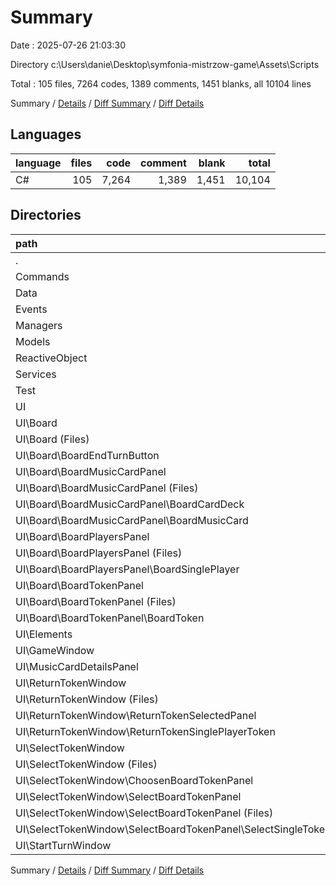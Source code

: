 # Summary

Date : 2025-07-26 21:03:30

Directory c:\\Users\\danie\\Desktop\\symfonia-mistrzow-game\\Assets\\Scripts

Total : 105 files,  7264 codes, 1389 comments, 1451 blanks, all 10104 lines

Summary / [Details](details.md) / [Diff Summary](diff.md) / [Diff Details](diff-details.md)

## Languages
| language | files | code | comment | blank | total |
| :--- | ---: | ---: | ---: | ---: | ---: |
| C# | 105 | 7,264 | 1,389 | 1,451 | 10,104 |

## Directories
| path | files | code | comment | blank | total |
| :--- | ---: | ---: | ---: | ---: | ---: |
| . | 105 | 7,264 | 1,389 | 1,451 | 10,104 |
| Commands | 9 | 1,054 | 834 | 232 | 2,120 |
| Data | 6 | 222 | 9 | 28 | 259 |
| Events | 4 | 458 | 277 | 96 | 831 |
| Managers | 1 | 49 | 12 | 12 | 73 |
| Models | 11 | 1,198 | 29 | 245 | 1,472 |
| ReactiveObject | 3 | 175 | 41 | 29 | 245 |
| Services | 2 | 150 | 8 | 37 | 195 |
| Test | 1 | 34 | 0 | 5 | 39 |
| UI | 68 | 3,924 | 179 | 767 | 4,870 |
| UI\\Board | 33 | 1,529 | 66 | 325 | 1,920 |
| UI\\Board (Files) | 3 | 92 | 1 | 15 | 108 |
| UI\\Board\\BoardEndTurnButton | 3 | 108 | 0 | 25 | 133 |
| UI\\Board\\BoardMusicCardPanel | 13 | 606 | 48 | 129 | 783 |
| UI\\Board\\BoardMusicCardPanel (Files) | 3 | 136 | 7 | 32 | 175 |
| UI\\Board\\BoardMusicCardPanel\\BoardCardDeck | 4 | 45 | 0 | 11 | 56 |
| UI\\Board\\BoardMusicCardPanel\\BoardMusicCard | 6 | 425 | 41 | 86 | 552 |
| UI\\Board\\BoardPlayersPanel | 6 | 215 | 0 | 42 | 257 |
| UI\\Board\\BoardPlayersPanel (Files) | 3 | 87 | 0 | 19 | 106 |
| UI\\Board\\BoardPlayersPanel\\BoardSinglePlayer | 3 | 128 | 0 | 23 | 151 |
| UI\\Board\\BoardTokenPanel | 8 | 508 | 17 | 114 | 639 |
| UI\\Board\\BoardTokenPanel (Files) | 3 | 83 | 0 | 16 | 99 |
| UI\\Board\\BoardTokenPanel\\BoardToken | 5 | 425 | 17 | 98 | 540 |
| UI\\Elements | 1 | 20 | 0 | 3 | 23 |
| UI\\GameWindow | 3 | 97 | 4 | 16 | 117 |
| UI\\MusicCardDetailsPanel | 6 | 676 | 101 | 149 | 926 |
| UI\\ReturnTokenWindow | 9 | 610 | 0 | 98 | 708 |
| UI\\ReturnTokenWindow (Files) | 3 | 140 | 0 | 20 | 160 |
| UI\\ReturnTokenWindow\\ReturnTokenSelectedPanel | 3 | 281 | 0 | 46 | 327 |
| UI\\ReturnTokenWindow\\ReturnTokenSinglePlayerToken | 3 | 189 | 0 | 32 | 221 |
| UI\\SelectTokenWindow | 13 | 859 | 8 | 152 | 1,019 |
| UI\\SelectTokenWindow (Files) | 3 | 190 | 1 | 37 | 228 |
| UI\\SelectTokenWindow\\ChoosenBoardTokenPanel | 4 | 306 | 0 | 51 | 357 |
| UI\\SelectTokenWindow\\SelectBoardTokenPanel | 6 | 363 | 7 | 64 | 434 |
| UI\\SelectTokenWindow\\SelectBoardTokenPanel (Files) | 3 | 118 | 0 | 24 | 142 |
| UI\\SelectTokenWindow\\SelectBoardTokenPanel\\SelectSingleToken | 3 | 245 | 7 | 40 | 292 |
| UI\\StartTurnWindow | 3 | 133 | 0 | 24 | 157 |

Summary / [Details](details.md) / [Diff Summary](diff.md) / [Diff Details](diff-details.md)